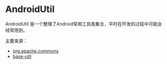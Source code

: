 # AndroidUtil

AndroidUtil 是一个整理了Android常用工具类集合，平时在开发的过程中可能会经常用到。

主要来源：
* [org.apache.commons](https://commons.apache.org/)
* [base-util](https://github.com/jenly1314/Base)




